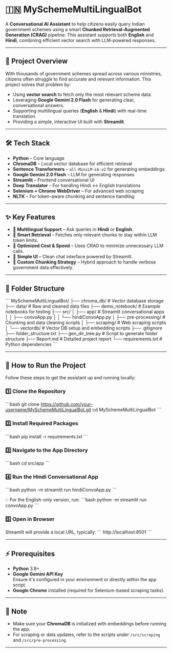 
# 🇮🇳 MySchemeMultiLingualBot

A **Conversational AI Assistant** to help citizens easily query Indian government schemes using a smart **Chunked Retrieval-Augmented Generation (CRAG)** pipeline. This assistant supports both **English** and **Hindi**, combining efficient vector search with LLM-powered responses.

---

## 🚀 Project Overview

With thousands of government schemes spread across various ministries, citizens often struggle to find accurate and relevant information. This project solves that problem by:

- Using **vector search** to fetch only the most relevant scheme data.
- Leveraging **Google Gemini 2.0 Flash** for generating clear, conversational answers.
- Supporting multilingual queries (**English** & **Hindi**) with real-time translation.
- Providing a simple, interactive UI built with **Streamlit**.

---

## 🛠️ Tech Stack

- **Python** – Core language
- **ChromaDB** – Local vector database for efficient retrieval
- **Sentence Transformers** – `all-MiniLM-L6-v2` for generating embeddings
- **Google Gemini 2.0 Flash** – LLM for generating responses
- **Streamlit** – Frontend conversational UI
- **Deep Translator** – For handling Hindi ↔ English translations
- **Selenium + Chrome WebDriver** – For advanced web scraping
- **NLTK** – For token-aware chunking and sentence handling

---

## ✨ Key Features

- 🔹 **Multilingual Support** – Ask queries in **Hindi** or **English**.
- 🔹 **Smart Retrieval** – Fetches only relevant chunks to stay within LLM token limits.
- 🔹 **Optimized Cost & Speed** – Uses CRAG to minimize unnecessary LLM calls.
- 🔹 **Simple UI** – Clean chat interface powered by Streamlit.
- 🔹 **Custom Chunking Strategy** – Hybrid approach to handle verbose government data effectively.

---

## 📂 Folder Structure

\`\`\`
MySchemeMultiLingualBot/
├── chroma_db/              # Vector database storage
├── data/                   # Raw and cleaned data files
├── demo_notebook/          # Example notebooks for testing
├── src/
│   ├── app/                # Streamlit conversational apps
│   │   ├── convoApp.py
│   │   └── hindiConvoApp.py
│   ├── pre-processing/     # Chunking and data cleaning scripts
│   ├── scraping/           # Web scraping scripts
│   └── vectordb/           # Vector DB setup and embedding scripts
├── .gitignore
├── folder_structure.txt
├── gen_dir_tree.py         # Script to generate folder structure
├── Report.md               # Detailed project report
└── requirements.txt        # Python dependencies
\`\`\`

---

## 🚀 How to Run the Project

Follow these steps to get the assistant up and running locally:

### 1️⃣ Clone the Repository
\`\`\`bash
git clone https://github.com/your-username/MySchemeMultiLingualBot.git
cd MySchemeMultiLingualBot
\`\`\`

### 2️⃣ Install Required Packages
\`\`\`bash
pip install -r requirements.txt
\`\`\`

### 3️⃣ Navigate to the App Directory
\`\`\`bash
cd src/app
\`\`\`

### 4️⃣ Run the Hindi Conversational App
\`\`\`bash
python -m streamlit run hindiConvoApp.py
\`\`\`

💡 For the English-only version, run:
\`\`\`bash
python -m streamlit run convoApp.py
\`\`\`

### 5️⃣ Open in Browser
Streamlit will provide a local URL, typically:
\`\`\`
http://localhost:8501
\`\`\`

---

## ⚡ Prerequisites

- **Python** 3.8+
- **Google Gemini API Key**  
  Ensure it's configured in your environment or directly within the app script.
- **Google Chrome** installed (required for Selenium-based scraping tasks).

---

## 📢 Note
- Make sure your **ChromaDB** is initialized with embeddings before running the app.
- For scraping or data updates, refer to the scripts under `/src/scraping` and `/src/pre-processing`.

---
